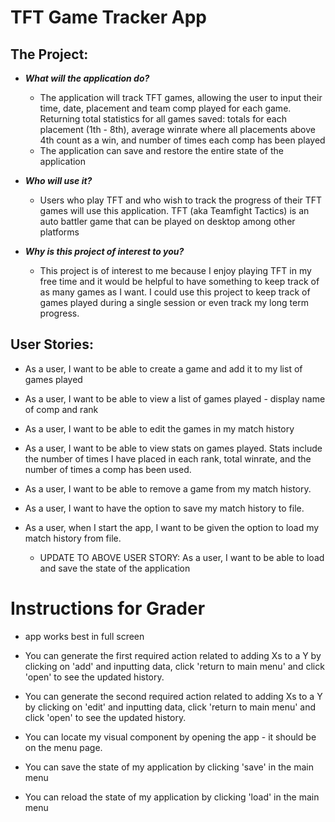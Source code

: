 # TFT Game Tracker App

## The Project:

- ***What will the application do?***
    - The application will track TFT games, allowing the user to input their time, date, placement and team comp played for each game. Returning total statistics for all games saved: totals for each placement (1th - 8th), average winrate where all placements above 4th count as a win, and number of times each comp has been played 
    - The application can save and restore the entire state of the application
  
  
- ***Who will use it?***
  - Users who play TFT and who wish to track the progress of their TFT games will use this application. TFT (aka Teamfight Tactics) is an auto battler game that can be played on desktop among other platforms 
  

- ***Why is this project of interest to you?***
  - This project is of interest to me because I enjoy playing TFT in my free time and it would be helpful to have something to keep track of as many games as I want. I could use this project to keep track of games played during a single session or even track my long term progress. 

## User Stories: ## 

- As a user, I want to be able to create a game and add it to my list of games played
- As a user, I want to be able to view a list of games played - display name of comp and rank
- As a user, I want to be able to edit the games in my match history
- As a user, I want to be able to view stats on games played. Stats include the number of times I have placed in each rank, total winrate, and the number of times a comp has been used. 
- As a user, I want to be able to remove a game from my match history. 

- As a user, I want to have the option to save my match history to file. 
- As a user, when I start the app, I want to be given the option to load my match history from file. 
  - UPDATE TO ABOVE USER STORY: As a user, I want to be able to load and save the state of the application

# Instructions for Grader
- app works best in full screen

- You can generate the first required action related to adding Xs to a Y by clicking on 'add' and inputting data, click 'return to main menu' and click 'open' to see the updated history.
- You can generate the second required action related to adding Xs to a Y by clicking on 'edit' and inputting data, click 'return to main menu' and click 'open' to see the updated history.
- You can locate my visual component by opening the app - it should be on the menu page. 
- You can save the state of my application by clicking 'save' in the main menu
- You can reload the state of my application by clicking 'load' in the main menu

